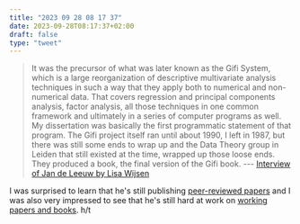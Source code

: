 ```yaml
---
title: "2023 09 28 08 17 37"
date: 2023-09-28T08:17:37+02:00
draft: false
type: "tweet"
---
```


> It was the precursor of what was later known as the Gifi System, which is a large reorganization of descriptive multivariate analysis techniques in such a way that they apply both to numerical and non-numerical data. That covers regression and principal components analysis, factor analysis, all those techniques in one common framework and ultimately in a series of computer programs as well. My dissertation was basically the first programmatic statement of that program. The Gifi project itself ran until about 1990, I left in 1987, but there was still some ends to wrap up and the Data Theory group in Leiden that still existed at the time, wrapped up those loose ends. They produced a book, the final version of the Gifi book. --- [Interview of Jan de Leeuw by Lisa Wijsen](https://jansweb.netlify.app/post/wijsen/)

I was surprised to learn that he's still publishing [peer-reviewed papers](https://www.tandfonline.com/doi/full/10.1080/00031305.2023.2186952) and I was also very impressed to see that he's still hard at work on [working papers and books](https://jansweb.netlify.app/publication/). h/t
